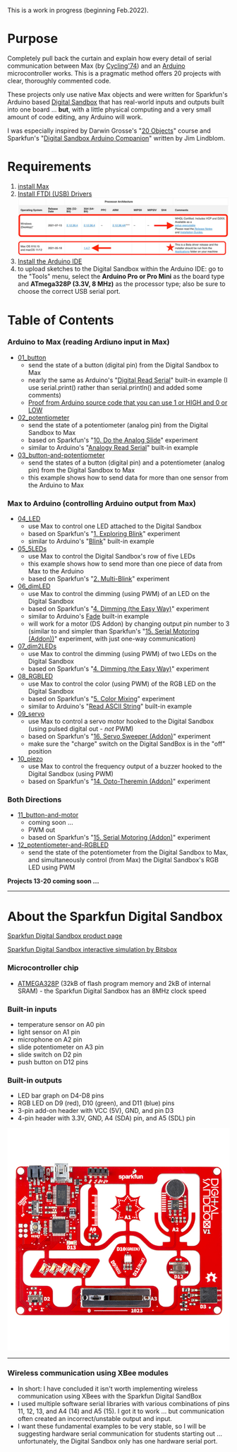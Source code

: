 This is a work in progress (beginning Feb.2022).

# Purpose

Completely pull back the curtain and explain how every detail of serial communication between Max (by [Cycling'74](https://cycling74.com)) and an [Arduino](https://www.arduino.cc) microcontroller works. This is a pragmatic method offers 20 projects with clear, thoroughly commented code.

These projects only use native Max objects and were written for Sparkfun's Arduino based [Digital Sandbox](https://www.sparkfun.com/products/12651) that has real-world inputs and outputs built into one board ... **but**, with a little physical computing and a very small amount of code editing, any Arduino will work.

I was especially inspired by Darwin Grosse's "[20 Objects](http://darwingrosse.com/20Objects/index.html)" course and Sparkfun's "[Digital Sandbox Arduino Companion](https://learn.sparkfun.com/tutorials/digital-sandbox-arduino-companion)" written by Jim Lindblom.

# Requirements

1. [install Max](https://cycling74.com/downloads)
2. [Install FTDI (USB) Drivers](https://www.ftdichip.com/Drivers/VCP.htm)
![photo of the FTDI driver page](/media/ftdi-driver-page.jpeg)
3. [Install the Arduino IDE](https://www.arduino.cc/en/Main/Software)
4. to upload sketches to the Digital Sandbox within the Arduino IDE: go to the "Tools" menu, select the **Arduino Pro or Pro Mini** as the board type and **ATmega328P (3.3V, 8 MHz)** as the processor type; also be sure to choose the correct USB serial port.

# Table of Contents

### Arduino to Max (reading Ardiuno input in Max)
  - [01_button](/01_button)
    - send the state of a button (digital pin) from the Digital Sandbox to Max
    - nearly the same as Arduino's "[Digital Read Serial](https://www.arduino.cc/en/Tutorial/BuiltInExamples/DigitalReadSerial)" built-in example (I use serial.print() rather than serial.println() and added some comments)
    - [Proof from Arduino source code that you can use 1 or HIGH and 0 or LOW](https://github.com/arduino/ArduinoCore-avr/blob/master/cores/arduino/Arduino.h#L40-L41)
  - [02_potentiometer](/02_potentiometer)
    - send the state of a potentiometer (analog pin) from the Digital Sandbox to Max
    - based on Sparkfun's "[10. Do the Analog Slide](https://learn.sparkfun.com/tutorials/digital-sandbox-arduino-companion/10-do-the-analog-slide)" experiment
    - similar to Arduino's "[Analogy Read Serial](https://www.arduino.cc/en/Tutorial/BuiltInExamples/AnalogReadSerial)" built-in example
  - [03_button-and-potentiometer](/03_button-and-potentiometer)
    - send the states of a button (digital pin) and a potentiometer (analog pin) from the Digital Sandbox to Max
    - this example shows how to send data for more than one sensor from the Arduino to Max

### Max to Arduino (controlling Arduino output from Max)

  - [04_LED](/04_LED)
    - use Max to control one LED attached to the Digital Sandbox
    - based on Sparkfun's "[1. Exploring Blink](https://learn.sparkfun.com/tutorials/digital-sandbox-arduino-companion/1-exploring-blink)" experiment
    - similar to Arduino's "[Blink](https://www.arduino.cc/en/Tutorial/BuiltInExamples/Blink)" built-in example
  - [05_5LEDs](/05_5LEDs)
    - use Max to control the Digital Sandbox's row of five LEDs
    - this example shows how to send more than one piece of data from Max to the Arduino
    - based on Sparkfun's "[2. Multi-Blink](https://learn.sparkfun.com/tutorials/digital-sandbox-arduino-companion/2-multi-blink)" experiment
  - [06_dimLED](/06_dimLED)
    - use Max to control the dimming (using PWM) of an LED on the Digital Sandbox
    - based on Sparkfun's "[4. Dimming (the Easy Way)](https://learn.sparkfun.com/tutorials/digital-sandbox-arduino-companion/4-dimming-the-easy-way)" experiment
    - similar to Arduino's [Fade](https://www.arduino.cc/en/Tutorial/BuiltInExamples/Fade) built-in example
    - will work for a motor (DS Addon) by changing output pin number to 3 (similar to and simpler than Sparkfun's "[15. Serial Motoring (Addon))](https://learn.sparkfun.com/tutorials/digital-sandbox-arduino-companion/15-serial-motoring-addon)" experiment, with just one-way communication)
  - [07_dim2LEDs](/07_dim2LEDs)
    - use Max to control the dimming (using PWM) of two LEDs on the Digital Sandbox
    - based on Sparkfun's "[4. Dimming (the Easy Way)](https://learn.sparkfun.com/tutorials/digital-sandbox-arduino-companion/4-dimming-the-easy-way)" experiment
  - [08_RGBLED](/08_RGBLED)
    - use Max to control the color (using PWM) of the RGB LED on the Digital Sandbox
    - based on Sparkfun's "[5. Color Mixing](https://learn.sparkfun.com/tutorials/digital-sandbox-arduino-companion/5-color-mixing)" experiment
    - similar to Arduino's "[Read ASCII String](https://docs.arduino.cc/built-in-examples/communication/ReadASCIIString)" built-in example
  - [09_servo](/09_servo)
    - use Max to control a servo motor hooked to the Digital Sandbox (using pulsed digital out - *not* PWM)
    - based on Sparkfun's "[16. Servo Sweeper (Addon)](https://learn.sparkfun.com/tutorials/digital-sandbox-arduino-companion/16-servo-sweeper-addon)" experiment
    - make sure the "charge" switch on the Digital SandBox is in the "off" position
  - [10_piezo](/10_piezo)
    - use Max to control the frequency output of a buzzer hooked to the Digital Sandbox (using PWM)
    - based on Sparkfun's "[14. Opto-Theremin (Addon)](https://learn.sparkfun.com/tutorials/digital-sandbox-arduino-companion/14-opto-theremin-addon)" experiment



### Both Directions

  - [11_button-and-motor](/11_button-and-motor)
    - coming soon ...
    - PWM out
    - based on Sparkfun's "[15. Serial Motoring (Addon)](https://learn.sparkfun.com/tutorials/digital-sandbox-arduino-companion/15-serial-motoring-addon)" experiment  
  - [12_potentiometer-and-RGBLED](/12_potentiometer-and-RGBLED)
    - send the state of the potentiometer from the Digital Sandbox to Max, and simultaneously control (from Max) the Digital Sandbox's RGB LED using PWM

**Projects 13-20 coming soon ...**

<hr>

# About the Sparkfun Digital Sandbox

[Sparkfun Digital Sandbox product page](https://www.sparkfun.com/products/12651)

[Sparkfun Digital Sandbox interactive simulation by Bitsbox](http://sparkfun.codepops.com/)

### Microcontroller chip
- [ATMEGA328P](https://www.microchip.com/en-us/product/ATmega328P) (32kB of flash program memory and 2kB of internal SRAM) - the Sparkfun Digital Sandbox has an 8MHz clock speed

### Built-in inputs
- temperature sensor on A0 pin
- light sensor on A1 pin
- microphone on A2 pin
- slide potentiometer on A3 pin
- slide switch on D2 pin
- push button on D12 pins

### Built-in outputs
- LED bar graph on D4-D8 pins
- RGB LED on D9 (red), D10 (green), and D11 (blue) pins
- 3-pin add-on header with VCC (5V), GND, and pin D3
- 4-pin header with 3.3V, GND, A4 (SDA) pin, and A5 (SDL) pin

![photo of the Sparkfun Digital Sandbox](/media/Digital_Sandbox.jpeg)

<hr>

### Wireless communication using XBee modules

  - In short: I have concluded it isn't worth implementing wireless communication using XBees with the Sparkfun Digital SandBox
  - I used multiple software serial libraries with various combinations of pins 11, 12, 13, and A4 (14) and A5 (15). I got it to work ... but communication often created an incorrect/unstable output and input.
  - I want these fundamental examples to be very stable, so I will be suggesting hardware serial communication for students starting out ... unfortunately, the Digital Sandbox only has one hardware serial port.
